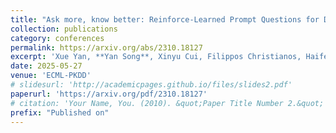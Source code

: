 ```yaml
---
title: "Ask more, know better: Reinforce-Learned Prompt Questions for Decision Making with Large Language Models"
collection: publications
category: conferences
permalink: https://arxiv.org/abs/2310.18127
excerpt: 'Xue Yan, **Yan Song**, Xinyu Cui, Filippos Christianos, Haifeng Zhang, David Henry Mguni, Jun Wang'
date: 2025-05-27
venue: 'ECML-PKDD'
# slidesurl: 'http://academicpages.github.io/files/slides2.pdf'
paperurl: 'https://arxiv.org/pdf/2310.18127'
# citation: 'Your Name, You. (2010). &quot;Paper Title Number 2.&quot; <i>Journal 1</i>. 1(2).'
prefix: "Published on"
---
```

